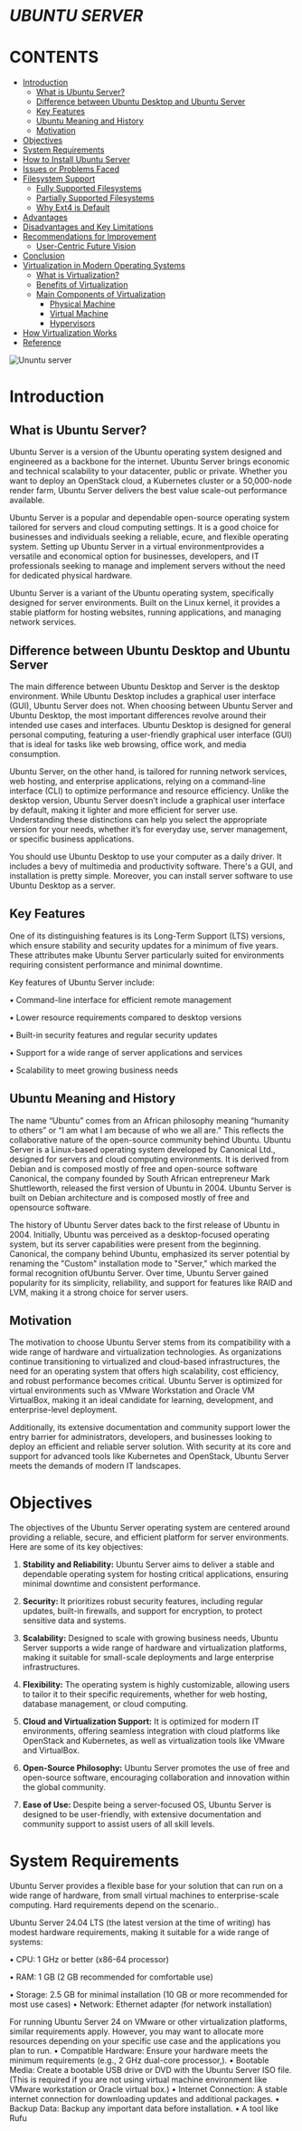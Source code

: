 # *UBUNTU SERVER*

# CONTENTS

- [Introduction](#introduction)
  - [What is Ubuntu Server?](#what-is-ubuntu-server)
  - [Difference between Ubuntu Desktop and Ubuntu Server](#difference-between-ubuntu-desktop-and-ubuntu-server)
  - [Key Features](#key-features)
  - [Ubuntu Meaning and History](#ubuntu-meaning-and-history)
  - [Motivation](#motivation)
- [Objectives](#objectives)
- [System Requirements](#system-requirements)
- [How to Install Ubuntu Server](#how-to-install-ubuntu-server)
- [Issues or Problems Faced](#issues-or-problems-faced)
- [Filesystem Support](#filesystem-support)
  - [Fully Supported Filesystems](#fully-supported-filesystems)
  - [Partially Supported Filesystems](#partially-supported-filesystems)
  - [Why Ext4 is Default](#why-ext4-is-default)
- [Advantages](#advantages)
- [Disadvantages and Key Limitations](#disadvantages-and-key-limitations)
- [Recommendations for Improvement](#recommendations-for-improvement)
  - [User-Centric Future Vision](#user-centric-future-vision)
- [Conclusion](#conclusion)
- [Virtualization in Modern Operating Systems](#virtualization-in-modern-operating-systems)
  - [What is Virtualization?](#what-is-virtualization)
  - [Benefits of Virtualization](#benefits-of-virtualization)
  - [Main Components of Virtualization](#main-components-of-virtualization)
    - [Physical Machine](#physical-machine)
    - [Virtual Machine](#virtual-machine)
    - [Hypervisors](#hypervisors)
- [How Virtualization Works](#how-virtualization-works)
- [Reference](#reference)
  
![Ununtu server](Images/Picture1.jpg)

# Introduction
## What is Ubuntu Server?

Ubuntu Server is a version of the Ubuntu operating system designed and engineered as a backbone for the internet. Ubuntu Server brings economic and technical scalability to your datacenter, public or private. Whether you want to deploy an OpenStack cloud, a Kubernetes cluster or a 50,000-node render farm, Ubuntu Server delivers the best value scale-out 
performance available. 

Ubuntu Server is a popular and dependable open-source operating system tailored for servers and cloud computing settings. It is a good choice for businesses and individuals seeking a reliable, ecure, and flexible operating system. Setting up Ubuntu Server in a virtual environmentprovides a versatile and economical option for businesses, developers, and IT professionals seeking to manage and implement servers without the need for dedicated physical hardware. 

Ubuntu Server is a variant of the Ubuntu operating system, specifically designed for server environments. Built on the Linux kernel, it provides a stable platform for hosting websites, running applications, and managing network services.  

 ## Difference between Ubuntu Desktop and Ubuntu Server 

 The main difference between Ubuntu Desktop and Server is the desktop environment. While Ubuntu Desktop includes a graphical user interface (GUI), Ubuntu Server does not. When choosing between Ubuntu Server and Ubuntu Desktop, the most important differences revolve around their intended use cases and interfaces. Ubuntu Desktop is designed for general personal computing, featuring a user-friendly graphical user interface (GUI) that is ideal for tasks like web browsing, office work, and media consumption. 

Ubuntu Server, on the other hand, is tailored for running network services, web hosting, and enterprise applications, relying on a command-line interface (CLI) to optimize performance and resource efficiency. Unlike the desktop version, Ubuntu Server doesn’t include a graphical user interface by default, making it lighter and more efficient for server use. Understanding these 
distinctions can help you select the appropriate version for your needs, whether it’s for everyday use, server management, or specific business applications. 

You should use Ubuntu Desktop to use your computer as a daily driver. It includes a bevy of multimedia and productivity software. There's a GUI, and installation is pretty simple. Moreover, you can install server software to use Ubuntu Desktop as a server.

## Key Features

One of its distinguishing features is its Long-Term Support (LTS) versions, which ensure stability and security updates for a minimum of five years. These attributes make Ubuntu Server particularly suited for environments requiring consistent performance and minimal downtime.

Key features of Ubuntu Server include: 

• Command-line interface for efficient remote management

• Lower resource requirements compared to desktop versions 

• Built-in security features and regular security updates 

• Support for a wide range of server applications and services 

• Scalability to meet growing business needs

## Ubuntu Meaning and History

The name “Ubuntu” comes from an African philosophy meaning “humanity to others” or “I am what I am because of who we all are.” This reflects the collaborative nature of the open-source community behind Ubuntu. Ubuntu Server is a Linux-based operating system developed by Canonical Ltd., designed for servers and cloud computing environments. It is derived from Debian and is composed mostly of free and open-source software Canonical, the company founded by South African entrepreneur Mark Shuttleworth, released the first version of Ubuntu in 2004. Ubuntu Server is built on Debian architecture and is composed mostly of free and opensource software. 

The history of Ubuntu Server dates back to the first release of Ubuntu in 2004. Initially, Ubuntu was perceived as a desktop-focused operating system, but its server capabilities were present from the beginning. Canonical, the company behind Ubuntu, emphasized its server potential by renaming the "Custom" installation mode to "Server," which marked the formal recognition ofUbuntu Server. Over time, Ubuntu Server gained popularity for its simplicity, reliability, and support for features like RAID and LVM, making it a strong choice for server users.

## Motivation

The motivation to choose Ubuntu Server stems from its compatibility with a wide range of hardware and virtualization technologies. As organizations continue transitioning to virtualized and cloud-based infrastructures, the need for an operating system that offers high scalability, cost efficiency, and robust performance becomes critical. Ubuntu Server is optimized for virtual environments such as VMware Workstation and Oracle VM VirtualBox, making it an ideal 
candidate for learning, development, and enterprise-level deployment. 

Additionally, its extensive documentation and community support lower the entry barrier for administrators, developers, and businesses looking to deploy an efficient and reliable server solution. With security at its core and support for advanced tools like Kubernetes and OpenStack, Ubuntu Server meets the demands of modern IT landscapes.

# Objectives

The objectives of the Ubuntu Server operating system are centered around providing a reliable, secure, and efficient platform for server environments. Here are some of its key objectives: 

1. **Stability and Reliability:** Ubuntu Server aims to deliver a stable and dependable operating system for hosting critical applications, ensuring minimal downtime and consistent performance. 

2. **Security:** It prioritizes robust security features, including regular updates, built-in firewalls, and support for encryption, to protect sensitive data and systems. 

3. **Scalability:** Designed to scale with growing business needs, Ubuntu Server supports a wide range of hardware and virtualization platforms, making it suitable for small-scale deployments and large enterprise infrastructures. 

4. **Flexibility:** The operating system is highly customizable, allowing users to tailor it to their specific requirements, whether for web hosting, database management, or cloud computing. 

5. **Cloud and Virtualization Support:** It is optimized for modern IT environments, offering seamless integration with cloud platforms like OpenStack and Kubernetes, as well as virtualization tools like VMware and VirtualBox. 

6. **Open-Source Philosophy:** Ubuntu Server promotes the use of free and open-source software, encouraging collaboration and innovation within the global community. 

7. **Ease of Use:** Despite being a server-focused OS, Ubuntu Server is designed to be user-friendly, with extensive documentation and community support to assist users of all skill levels.

# System Requirements

Ubuntu Server provides a flexible base for your solution that can run on a wide range of hardware, from small virtual machines to enterprise-scale computing. Hard requirements depend on the scenario.. 

Ubuntu Server 24.04 LTS (the latest version at the time of writing) has modest hardware requirements, making it suitable for a wide range of systems: 

• CPU: 1 GHz or better (x86-64 processor) 

• RAM: 1 GB (2 GB recommended for comfortable use) 

• Storage: 2.5 GB for minimal installation (10 GB or more recommended for most use 
cases) 
• Network: Ethernet adapter (for network installation)

For running Ubuntu Server 24 on VMware or other virtualization platforms, similar requirements apply. However, you may want to allocate more resources depending on your specific use case and the applications you plan to run. 
• Compatible Hardware: Ensure your hardware meets the minimum requirements 
(e.g., 2 GHz dual-core processor,). 
• Bootable Media: Create a bootable USB drive or DVD with the Ubuntu Server ISO 
file. (This is required if you are not using virtual machine environment like VMware 
workstation or Oracle virtual box.) 
• Internet Connection: A stable internet connection for downloading updates and 
additional packages. 
• Backup Data: Backup any important data before installation. 
• A tool like Rufu
